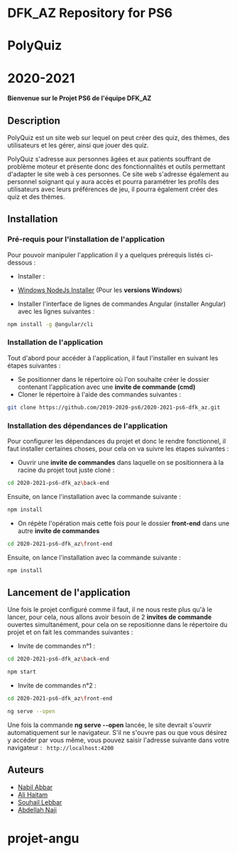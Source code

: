# DFK_AZ Repository for PS6
# PolyQuiz 
# 2020-2021


#### Bienvenue sur le Projet PS6 de l'équipe DFK_AZ

## Description

PolyQuiz est un site web sur lequel on peut créer des quiz, des thèmes, des utilisateurs et les gérer, ainsi que jouer des quiz. 

PolyQuiz s'adresse aux personnes âgées et aux patients souffrant de problème moteur et présente donc des fonctionnalités et outils permettant d'adapter le site web à ces personnes. Ce site web s'adresse également au personnel soignant qui y aura accès et pourra paramétrer les profils des utilisateurs avec leurs préférences de jeu, il pourra également créer des quiz et des thèmes. 

## Installation
### Pré-requis pour l'installation de l'application 

Pour pouvoir manipuler l'application il y a quelques prérequis listés ci-dessous : 
* Installer :

 * [Windows NodeJs Installer](https://nodejs.org/en/download/) (Pour les **versions Windows**)

* Installer l'interface de lignes de commandes Angular (installer Angular) avec les lignes suivantes :
```bash
npm install -g @angular/cli
```

### Installation de l'application

Tout d'abord pour accéder à l'application, il faut l'installer en suivant les étapes suivantes : 
* Se positionner dans le répertoire où l'on souhaite créer le dossier contenant l'application avec une **invite de commande (cmd)**
* Cloner le répertoire à l'aide des commandes suivantes :
```bash
git clone https://github.com/2019-2020-ps6/2020-2021-ps6-dfk_az.git
```

### Installation des dépendances de l'application
Pour configurer les dépendances du projet et donc le rendre fonctionnel, il faut installer certaines choses, pour cela on va suivre les étapes suivantes : 
- Ouvrir une **invite de commandes** dans laquelle on se positionnera à la racine du projet tout juste cloné :
```bash
cd 2020-2021-ps6-dfk_az\back-end
```
Ensuite, on lance l'installation avec la commande suivante :
```bash
npm install
```
- On répète l'opération mais cette fois pour le dossier **front-end** dans une autre **invite de commandes**
```bash
cd 2020-2021-ps6-dfk_az\front-end
```
Ensuite, on lance l'installation avec la commande suivante :
```bash
npm install
```

## Lancement de l'application
Une fois le projet configuré comme il faut, il ne nous reste plus qu'à le lancer, pour cela, nous allons avoir besoin 
de 2 **invites de commande** ouvertes simultanément, pour cela on se repositionne 
dans le répertoire du projet et on fait les commandes suivantes : 
- Invite de commandes n°1 :
 ```bash
 cd 2020-2021-ps6-dfk_az\back-end
 ```

```bash
npm start
```

- Invite de commandes n°2 : 
```bash
cd 2020-2021-ps6-dfk_az\front-end
```

```bash
ng serve --open
```

Une fois la commande **ng serve --open** lancée, le site devrait s'ouvrir automatiquement
sur le navigateur. 
S'il ne s'ouvre pas ou que vous désirez y accéder par vous même, vous pouvez saisir
l'adresse suivante dans votre navigateur : ``` http://localhost:4200```


## Auteurs
- [Nabil Abbar](https://github.com/ABBARNABIL)
- [Ali Haitam](https://github.com/alihaitam)
- [Souhail Lebbar](https://github.com/souhaiLebbar)
- [Abdellah Naji](https://github.com/abdellah07)


# projet-angu
